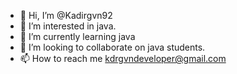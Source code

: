 - 👋 Hi, I’m @Kadirgvn92
- 👀 I’m interested in java.
- 🌱 I’m currently learning java
- 💞️ I’m looking to collaborate on java students.
- 📫 How to reach me kdrgvndeveloper@gmail.com

<!---
Kadirgvn92/Kadirgvn92 is a ✨ special ✨ repository because its `README.md` (this file) appears on your GitHub profile.
You can click the Preview link to take a look at your changes.
--->
